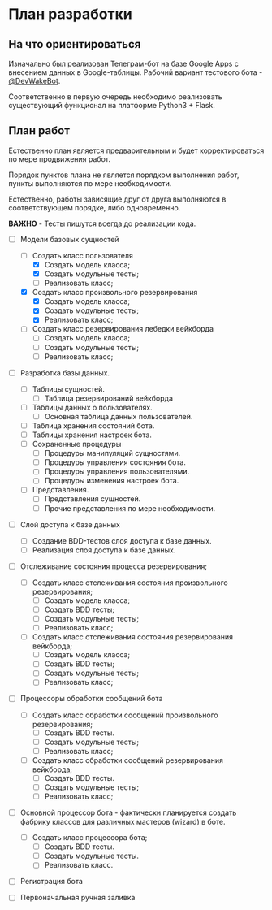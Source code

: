 # План разработки

## На что ориентироваться

Изначально был реализован Телеграм-бот на базе Google Apps с внесением данных в Google-таблицы.
Рабочий вариант тестового бота - [@DevWakeBot](https://t.me/DevWakeBot).


Соответственно в первую очередь необходимо реализовать существующий функционал на платформе Python3 + Flask.

## План работ

Естественно план является предварительным и будет корректироваться по мере продвижения работ.


Порядок пунктов плана не является порядком выполнения работ, пункты выполняются по мере необходимости. 

Естественно, работы зависящие друг от друга выполняются в соответствующем порядке, либо одновременно.


**ВАЖНО** - Тесты пишутся всегда до реализации кода.

- [ ] Модели базовых сущностей
  - [ ] Создать класс пользователя
    - [x] Создать модель класса;
    - [x] Создать модульные тесты;
    - [ ] Реализовать класс;
  - [x] Создать класс произвольного резервирования
    - [x] Создать модель класса;
    - [x] Создать модульные тесты;
    - [x] Реализовать класс;
  - [ ] Создать класс резервирования лебедки вейкборда
    - [ ] Создать модель класса;
    - [ ] Создать модульные тесты;
    - [ ] Реализовать класс;
- [ ] Разработка базы данных.
    - [ ] Таблицы сущностей.
      - [ ] Таблица резервирований вейкборда
    - [ ] Таблицы данных о пользователях.
      - [ ] Основная таблица данных пользователей.
    - [ ] Таблица хранения состояний бота.
    - [ ] Таблицы хранения настроек бота.
    - [ ] Сохраненные процедуры
      - [ ] Процедуры манипуляций сущностями.
      - [ ] Процедуры управления состояния бота.
      - [ ] Процедуры управления пользователями.
      - [ ] Процедуры изменения настроек бота.
    - [ ] Представления.
      - [ ] Представления сущностей.
      - [ ] Прочие представления по мере необходимости.
- [ ] Слой доступа к базе данных
    - [ ] Создание BDD-тестов слоя доступа к базе данных.
    - [ ] Реализация слоя доступа к базе данных.
- [ ] Отслеживание состояния процесса резервирования;
  - [ ] Создать класс отслеживания состояния произвольного резервирования;
    - [ ] Создать модель класса;
    - [ ] Создать BDD тесты;
    - [ ] Создать модульные тесты;
    - [ ] Реализовать класс;
  - [ ] Создать класс отслеживания состояния резервирования вейкборда;
    - [ ] Создать модель класса;
    - [ ] Создать BDD тесты;
    - [ ] Создать модульные тесты;
    - [ ] Реализовать класс;
- [ ] Процессоры обработки сообщений бота
  - [ ] Создать класс обработки сообщений произвольного резервирования;
    - [ ] Создать BDD тесты.
    - [ ] Создать модульные тесты;
    - [ ] Реализовать класс;
  - [ ] Создать класс обработки сообщений резервирования вейкборда;
    - [ ] Создать BDD тесты.
    - [ ] Создать модульные тесты;
    - [ ] Реализовать класс;
- [ ] Основной процессор бота - фактически планируется создать фабрику классов для различных мастеров (wizard) в боте.
    - [ ] Создать класс процессора бота;
      - [ ] Создать BDD тесты.
      - [ ] Создать модульные тесты.
      - [ ] Реализовать класс.
- [ ] Регистрация бота
- [ ] Первоначальная ручная заливка

